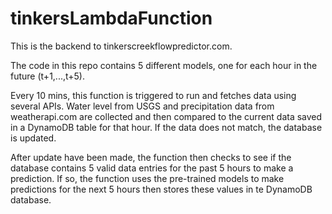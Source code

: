 # tinkersLambdaFunction

This is the backend to tinkerscreekflowpredictor.com.

The code in this repo contains 5 different models, one for each hour in the future (t+1,...,t+5). 

Every 10 mins, this function is triggered to run and fetches data using several APIs. Water level from USGS and precipitation data from weatherapi.com are collected and then compared to the current data saved in a DynamoDB table for that hour. If the data does not match, the database is updated.

After update have been made, the function then checks to see if the database contains 5 valid data entries for the past 5 hours to make a prediction. If so, the function uses the pre-trained models to make predictions for the next 5 hours then stores these values in te DynamoDB database.
